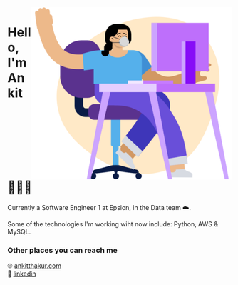 <img align=right src="https://github.com/luisarojas/luisarojas/blob/master/desk.png" width=450>

# Hello, I'm Ankit 👩🏻‍💻

Currently a Software Engineer 1 at Epsion, in the Data team ☁️.

Some of the technologies I'm working wiht now include: Python, AWS & MySQL.

<!--Some technologies I enjoy working with include Python, HTML, CSS,JS.-->


<!-- Ideally, I would love to work as a python developer; however, I am definitely open to chatting about other types of opportunities. -->

### Other places you can reach me

🌐 [ankitthakur.com](https://www.ankitthakur00.github.io/)<br>
💼 [linkedin](/in/ankitthakur00)<br>

<!--
**ankitthakir00/ankitthakur00** is a ✨ _special_ ✨ repository because its `README.md` (this file) appears on your GitHub profile.

Here are some ideas to get you started:

- 🔭 I’m currently working on ...
- 🌱 I’m currently learning ...
- 👯 I’m looking to collaborate on ...
- 🤔 I’m looking for help with ...
- 💬 Ask me about ...
- 📫 How to reach me: ...
- 😄 Pronouns: ...
- ⚡ Fun fact: ...
-->
